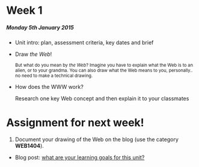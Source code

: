 # Week 1

##### Monday 5th January 2015

* Unit intro: plan, assessment criteria, key dates and brief

* Draw *the Web*! 
	
	<small>But what do you mean by *the Web*? Imagine you have to explain what the Web is to an alien, or to your grandma. You can also draw what the Web means to you, personally.. no need to make a technical drawing.</small>
* How does the WWW work?

	Research one key Web concept and then explain it to your classmates
	

# Assignment for next week!

1. Document your drawing of the Web on the blog (use the category **WEB1404**).

* Blog post: [what are your learning goals for this unit?](https://github.com/RavensbourneWebMedia/Blogging/blob/master/what-are-my-learning-goals.md)